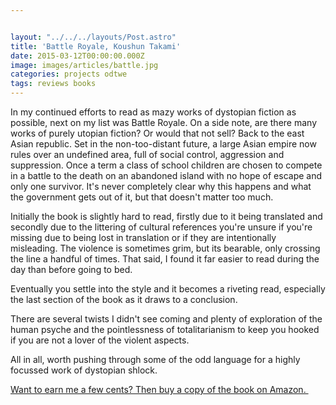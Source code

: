 ```yaml
---


layout: "../../../layouts/Post.astro"
title: 'Battle Royale, Koushun Takami'
date: 2015-03-12T00:00:00.000Z
image: images/articles/battle.jpg
categories: projects odtwe
tags: reviews books
---
```


In my continued efforts to read as mazy works of dystopian fiction as possible, next on my list was Battle Royale. On a side note, are there many works of purely utopian fiction? Or would that not sell? Back to the east Asian republic. Set in the non-too-distant future, a large Asian empire now rules over an undefined area, full of social control, aggression and suppression. Once a term a class of school children are chosen to compete in a battle to the death on an abandoned island with no hope of escape and only one survivor. It's never completely clear why this happens and what the government gets out of it, but that doesn't matter too much.

Initially the book is slightly hard to read, firstly due to it being translated and secondly due to the littering of cultural references you're unsure if you're missing due to being lost in translation or if they are intentionally misleading. The violence is sometimes grim, but its bearable, only crossing the line a handful of times. That said, I found it far easier to read during the day than before going to bed.

Eventually you settle into the style and it becomes a riveting read, especially the last section of the book as it draws to a conclusion.

There are several twists I didn't see coming and plenty of exploration of the human psyche and the pointlessness of totalitarianism to keep you hooked if you are not a lover of the violent aspects.

All in all, worth pushing through some of the odd language for a highly focussed work of dystopian shlock.

[Want to earn me a few cents? Then buy a copy of the book on Amazon. ](https://www.amazon.com/gp/product/1421527723/ref=as_li_tl?ie=UTF8&camp=1789&creative=9325&creativeASIN=1421527723&linkCode=as2&tag=gregamamma-20&linkId=ANPGF5DGA4HJTLZB)<img alt="" border="0" height="1" src="https://ir-na.amazon-adsystem.com/e/ir?t=gregamamma-20&l=as2&o=1&a=1421527723" style="border:none !important; margin:0px !important;" width="1" />
